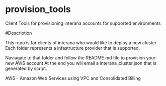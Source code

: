 # provision_tools
Client Tools for provisioning interana accounts for supported environments

#Description

This repo is for clients of interana who would like to deploy a new cluster
Each folder represents a infastructure provider that is supported.

Naviagate to that folder and follow the README.md file to provision your new AWS account
At the end you will email a interana_cluster.json that is generated by script.


AWS - Amazon Web Services using VPC and Consolidated Billing



